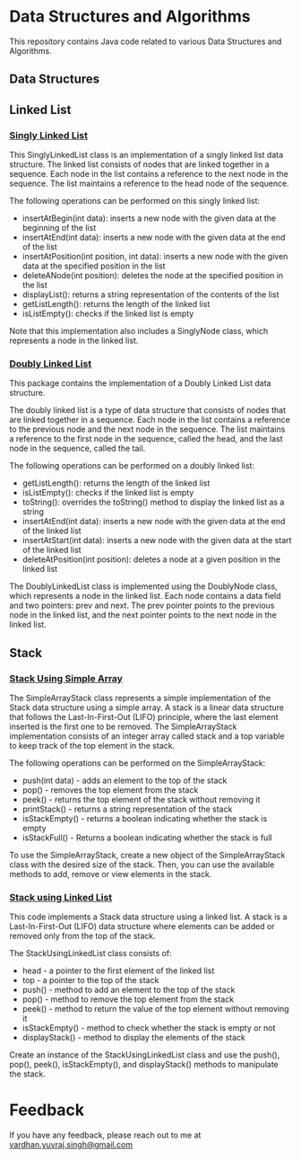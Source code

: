 
# Data Structures and Algorithms

This repository contains Java code related to various Data Structures and Algorithms.

## Data Structures

## Linked List
### [Singly Linked List](https://github.com/vardhanyuvraj/DataStructureAndAlgorithms/tree/main/src/LinkedList/SinglyLinkedList)
This SinglyLinkedList class is an implementation of a singly linked list data structure. The linked list consists of nodes that are linked together in a sequence. Each node in the list contains a reference to the next node in the sequence. The list maintains a reference to the head node of the sequence.

The following operations can be performed on this singly linked list:

- insertAtBegin(int data): inserts a new node with the given data at the beginning of the list
- insertAtEnd(int data): inserts a new node with the given data at the end of the list
- insertAtPosition(int position, int data): inserts a new node with the given data at the specified position in the list
- deleteANode(int position): deletes the node at the specified position in the list
- displayList(): returns a string representation of the contents of the list
- getListLength(): returns the length of the linked list
- isListEmpty(): checks if the linked list is empty

Note that this implementation also includes a SinglyNode class, which represents a node in the linked list.


### [Doubly Linked List](https://github.com/vardhanyuvraj/DataStructureAndAlgorithms/tree/main/src/LinkedList/DoublyLinkedList)
This package contains the implementation of a Doubly Linked List data structure.

The doubly linked list is a type of data structure that consists of nodes that are linked together in a sequence. Each node in the list contains a reference to the previous node and the next node in the sequence. The list maintains a reference to the first node in the sequence, called the head, and the last node in the sequence, called the tail.

The following operations can be performed on a doubly linked list:

- getListLength(): returns the length of the linked list
- isListEmpty(): checks if the linked list is empty
- toString(): overrides the toString() method to display the linked list as a string
- insertAtEnd(int data): inserts a new node with the given data at the end of the linked list
- insertAtStart(int data): inserts a new node with the given data at the start of the linked list
- deleteAtPosition(int position): deletes a node at a given position in the linked list

The DoublyLinkedList class is implemented using the DoublyNode class, which represents a node in the linked list. Each node contains a data field and two pointers: prev and next. The prev pointer points to the previous node in the linked list, and the next pointer points to the next node in the linked list.


## Stack
### [Stack Using Simple Array](https://github.com/vardhanyuvraj/DataStructureAndAlgorithms/tree/main/src/Stack/UsingSimpleArray)

The SimpleArrayStack class represents a simple implementation of the Stack data structure using a simple array. A stack is a linear data structure that follows the Last-In-First-Out (LIFO) principle, where the last element inserted is the first one to be removed. The SimpleArrayStack implementation consists of an integer array called stack and a top variable to keep track of the top element in the stack.

The following operations can be performed on the SimpleArrayStack:

- push(int data) - adds an element to the top of the stack
- pop() - removes the top element from the stack
- peek() - returns the top element of the stack without removing it
- printStack() - returns a string representation of the stack
- isStackEmpty() - returns a boolean indicating whether the stack is empty
- isStackFull() - Returns a boolean indicating whether the stack is full

To use the SimpleArrayStack, create a new object of the SimpleArrayStack class with the desired size of the stack. Then, you can use the available methods to add, remove or view elements in the stack.


### [Stack using Linked List](https://github.com/vardhanyuvraj/DataStructureAndAlgorithms/tree/main/src/Stack/UsingLinkedList)
This code implements a Stack data structure using a linked list. A stack is a Last-In-First-Out (LIFO) data structure where elements can be added or removed only from the top of the stack.

The StackUsingLinkedList class consists of:

- head - a pointer to the first element of the linked list
- top - a pointer to the top of the stack
- push() - method to add an element to the top of the stack
- pop() - method to remove the top element from the stack
- peek() - method to return the value of the top element without removing it
- isStackEmpty() - method to check whether the stack is empty or not
- displayStack() - method to display the elements of the stack

Create an instance of the StackUsingLinkedList class and use the push(), pop(), peek(), isStackEmpty(), and displayStack() methods to manipulate the stack.


# Feedback

If you have any feedback, please reach out to me at vardhan.yuvraj.singh@gmail.com
